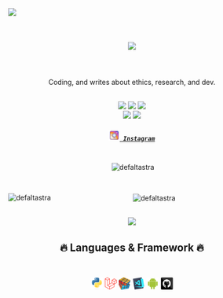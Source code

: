 <a href="https://visitcount.itsvg.in">
  <img src="https://visitcount.itsvg.in/api?id=defaltastra&label=Visitors&color=6&icon=5&pretty=true" />
</a>
<div align="center">
	<h1><img width="80%" src="https://readme-typing-svg.herokuapp.com?font=Lalezar&size=30&color=F75656&center=true&vCenter=true&width=440&lines=👋+Hey%2C+I%E2%80%99m+Defaltastra!💻" /></h1>
  <br />
	<p>Coding, and writes about ethics, research, and dev.</p>
	<br />
	<a href="https://www.parrotsec.org/"><img src="https://img.shields.io/badge/OS-ParrotOS-blue?style=flat&logo=linux" /></a>
  <a href="https://www.google.co.id/chrome/"><img src="https://img.shields.io/badge/Browser-Chrome-blue?style=flat&logo=google-chrome" /></a>
	<a href="https://netlify.app/"><img src="https://img.shields.io/badge/Deploy-Netlify-cyan?style=flat&logo=netlify" /></a>
  <br />
	<a href="https://github.com/defaltastra"><img src="https://img.shields.io/github/followers/defaltastra?label=Github&style=social" /></a>
	<a href="mailto:defaltastra@gmail.com/"><img src="https://img.shields.io/badge/Email-defaltastra@gmail.com-e06c75?style=social&logo=gmail" /></a>
	<br />
  <h5>
    <code><a href="https://www.instagram.com/astra_defalt/" title="Instagram Profile"><img width="22" src="images/instagram.svg"> Instagram</a></code>
    <br /><br />
  </h5>



<p>&nbsp;<img align="center" src="https://github-readme-streak-stats.herokuapp.com/?user=defaltastra&theme=tokyonight&hide_border=false" alt="defaltastra" /></p>
<br />
<p><img align="left" src="https://github-readme-stats.vercel.app/api/top-langs?username=defaltastra&show_icons=true&theme=tokyonight&locale=en&layout=compact" alt="defaltastra" /></p>

<p>&nbsp;<img align="center" src="https://github-readme-stats.vercel.app/api?username=defaltastra&show_icons=true&theme=tokyonight&locale=en" alt="defaltastra" /></p>

  <br />
        <img src="https://activity-graph.herokuapp.com/graph?username=defaltastra&theme=react-dark&bg_color=20232a&hide_border=true" />
    <h2>🔥 Languages & Framework 🔥</h2><br />
    <p>
      <code><img href="#" title="Python" height="25" src="images/python-original.svg"></code>
      <code><img href="#" title="Laravel" height="25" src="images/1200px-Laravel.svg.png"></code>
      <code><img href="#" title="Problem Solving" height="25" src="images/problemSolving.png"></code>
      <code><img href="#" title="Visual Studio Code" height="25" src="images/vscode.png"></code>
      <code><img href="#" title="Android" height="25" src="images/android.svg"></code>
      <code><img href="#" title="GitHub" height="25" src="images/github.svg"></code>
    </p>
</details>
</div>
